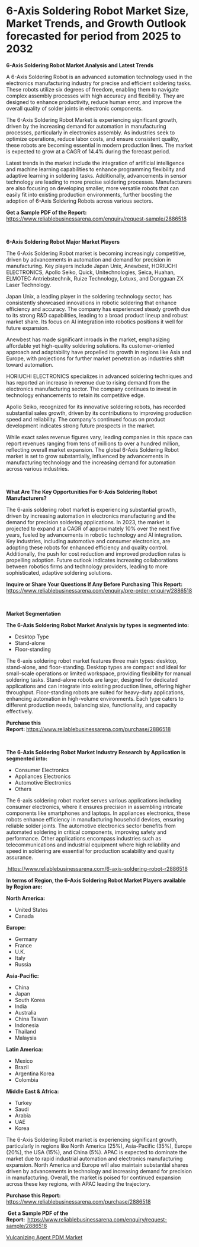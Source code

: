 <p><h1>6-Axis Soldering Robot Market Size, Market Trends, and Growth Outlook forecasted for period from 2025 to 2032</h1></p><p><strong>6-Axis Soldering Robot Market Analysis and Latest Trends</strong></p>
<p><p>A 6-Axis Soldering Robot is an advanced automation technology used in the electronics manufacturing industry for precise and efficient soldering tasks. These robots utilize six degrees of freedom, enabling them to navigate complex assembly processes with high accuracy and flexibility. They are designed to enhance productivity, reduce human error, and improve the overall quality of solder joints in electronic components.</p><p>The 6-Axis Soldering Robot Market is experiencing significant growth, driven by the increasing demand for automation in manufacturing processes, particularly in electronics assembly. As industries seek to optimize operations, reduce labor costs, and ensure consistent quality, these robots are becoming essential in modern production lines. The market is expected to grow at a CAGR of 14.4% during the forecast period. </p><p>Latest trends in the market include the integration of artificial intelligence and machine learning capabilities to enhance programming flexibility and adaptive learning in soldering tasks. Additionally, advancements in sensor technology are leading to more precise soldering processes. Manufacturers are also focusing on developing smaller, more versatile robots that can easily fit into existing production environments, further boosting the adoption of 6-Axis Soldering Robots across various sectors.</p></p>
<p><strong>Get a Sample PDF of the Report:&nbsp;</strong> <a href="https://www.reliablebusinessarena.com/enquiry/request-sample/2886518?utm_campaign=2182&utm_medium=2&utm_source=Github&utm_content=ia&utm_term=13032025&utm_id=6-axis-soldering-robot">https://www.reliablebusinessarena.com/enquiry/request-sample/2886518</a></p>
<p>&nbsp;</p>
<p><strong>6-Axis Soldering Robot Major Market Players</strong></p>
<p><p>The 6-Axis Soldering Robot market is becoming increasingly competitive, driven by advancements in automation and demand for precision in manufacturing. Key players include Japan Unix, Anewbest, HORIUCHI ELECTRONICS, Apollo Seiko, Quick, Unitechnologies, Seica, Huahan, ELMOTEC Antriebstechnik, Ruize Technology, Lotuxs, and Dongguan ZX Laser Technology.</p><p>Japan Unix, a leading player in the soldering technology sector, has consistently showcased innovations in robotic soldering that enhance efficiency and accuracy. The company has experienced steady growth due to its strong R&D capabilities, leading to a broad product lineup and robust market share. Its focus on AI integration into robotics positions it well for future expansion.</p><p>Anewbest has made significant inroads in the market, emphasizing affordable yet high-quality soldering solutions. Its customer-oriented approach and adaptability have propelled its growth in regions like Asia and Europe, with projections for further market penetration as industries shift toward automation.</p><p>HORIUCHI ELECTRONICS specializes in advanced soldering techniques and has reported an increase in revenue due to rising demand from the electronics manufacturing sector. The company continues to invest in technology enhancements to retain its competitive edge.</p><p>Apollo Seiko, recognized for its innovative soldering robots, has recorded substantial sales growth, driven by its contributions to improving production speed and reliability. The company's continued focus on product development indicates strong future prospects in the market.</p><p>While exact sales revenue figures vary, leading companies in this space can report revenues ranging from tens of millions to over a hundred million, reflecting overall market expansion. The global 6-Axis Soldering Robot market is set to grow substantially, influenced by advancements in manufacturing technology and the increasing demand for automation across various industries.</p></p>
<p>&nbsp;</p>
<p><strong>What Are The Key Opportunities For 6-Axis Soldering Robot Manufacturers?</strong></p>
<p><p>The 6-axis soldering robot market is experiencing substantial growth, driven by increasing automation in electronics manufacturing and the demand for precision soldering applications. In 2023, the market is projected to expand at a CAGR of approximately 10% over the next five years, fueled by advancements in robotic technology and AI integration. Key industries, including automotive and consumer electronics, are adopting these robots for enhanced efficiency and quality control. Additionally, the push for cost reduction and improved production rates is propelling adoption. Future outlook indicates increasing collaborations between robotics firms and technology providers, leading to more sophisticated, adaptive soldering solutions.</p></p>
<p><strong>Inquire or Share Your Questions If Any Before Purchasing This Report:</strong> <a href="https://www.reliablebusinessarena.com/enquiry/pre-order-enquiry/2886518?utm_campaign=2182&utm_medium=2&utm_source=Github&utm_content=ia&utm_term=13032025&utm_id=6-axis-soldering-robot">https://www.reliablebusinessarena.com/enquiry/pre-order-enquiry/2886518</a></p>
<p>&nbsp;</p>
<p><strong>Market Segmentation</strong></p>
<p><strong>The 6-Axis Soldering Robot Market Analysis by types is segmented into:</strong></p>
<p><ul><li>Desktop Type</li><li>Stand-alone</li><li>Floor-standing</li></ul></p>
<p><p>The 6-axis soldering robot market features three main types: desktop, stand-alone, and floor-standing. Desktop types are compact and ideal for small-scale operations or limited workspace, providing flexibility for manual soldering tasks. Stand-alone robots are larger, designed for dedicated applications and can integrate into existing production lines, offering higher throughput. Floor-standing robots are suited for heavy-duty applications, enhancing automation in high-volume environments. Each type caters to different production needs, balancing size, functionality, and capacity effectively.</p></p>
<p><strong>Purchase this Report:&nbsp;</strong><a href="https://www.reliablebusinessarena.com/purchase/2886518?utm_campaign=2182&utm_medium=2&utm_source=Github&utm_content=ia&utm_term=13032025&utm_id=6-axis-soldering-robot">https://www.reliablebusinessarena.com/purchase/2886518</a></p>
<p>&nbsp;</p>
<p><strong>The 6-Axis Soldering Robot Market Industry Research by Application is segmented into:</strong></p>
<p><ul><li>Consumer Electronics</li><li>Appliances Electronics</li><li>Automotive Electronics</li><li>Others</li></ul></p>
<p><p>The 6-axis soldering robot market serves various applications including consumer electronics, where it ensures precision in assembling intricate components like smartphones and laptops. In appliances electronics, these robots enhance efficiency in manufacturing household devices, ensuring reliable solder joints. The automotive electronics sector benefits from automated soldering in critical components, improving safety and performance. Other applications encompass industries such as telecommunications and industrial equipment where high reliability and speed in soldering are essential for production scalability and quality assurance.</p></p>
<p><a href="https://www.reliablebusinessarena.com/6-axis-soldering-robot-r2886518?utm_campaign=2182&utm_medium=2&utm_source=Github&utm_content=ia&utm_term=13032025&utm_id=6-axis-soldering-robot">&nbsp;https://www.reliablebusinessarena.com/6-axis-soldering-robot-r2886518</a></p>
<p><strong>In terms of Region, the 6-Axis Soldering Robot Market Players available by Region are:</strong></p>
<p>
    <p> <strong> North America: </strong>
        <ul>
            <li>United States</li>
            <li>Canada</li>
        </ul>
        </p> 
    <p> <strong> Europe: </strong>
        <ul>
            <li>Germany</li>
            <li>France</li>
            <li>U.K.</li>
            <li>Italy</li>
            <li>Russia</li>
        </ul>
        </p> 
    <p> <strong> Asia-Pacific: </strong>
        <ul>
            <li>China</li>
            <li>Japan</li>
            <li>South Korea</li>
            <li>India</li>
            <li>Australia</li>
            <li>China Taiwan</li>
            <li>Indonesia</li>
            <li>Thailand</li>
            <li>Malaysia</li>
        </ul>
        </p> 
    <p> <strong> Latin America: </strong>
        <ul>
            <li>Mexico</li>
            <li>Brazil</li>
            <li>Argentina Korea</li>
            <li>Colombia</li>
        </ul>
        </p> 
    <p> <strong> Middle East & Africa: </strong>
        <ul>
            <li>Turkey</li>
            <li>Saudi</li>
            <li>Arabia</li>
            <li>UAE</li>
            <li>Korea</li>
        </ul>
    </p>
    </p>
<p><p>The 6-Axis Soldering Robot market is experiencing significant growth, particularly in regions like North America (25%), Asia-Pacific (35%), Europe (20%), the USA (15%), and China (5%). APAC is expected to dominate the market due to rapid industrial automation and electronics manufacturing expansion. North America and Europe will also maintain substantial shares driven by advancements in technology and increasing demand for precision in manufacturing. Overall, the market is poised for continued expansion across these key regions, with APAC leading the trajectory.</p></p>
<p><strong>Purchase this Report: </strong><a href="https://www.reliablebusinessarena.com/purchase/2886518?utm_campaign=2182&utm_medium=2&utm_source=Github&utm_content=ia&utm_term=13032025&utm_id=6-axis-soldering-robot">https://www.reliablebusinessarena.com/purchase/2886518</a></p>
<p>&nbsp;<strong>Get a Sample PDF of the Report:&nbsp;&nbsp;</strong><a href="https://www.reliablebusinessarena.com/enquiry/request-sample/2886518?utm_campaign=2182&utm_medium=2&utm_source=Github&utm_content=ia&utm_term=13032025&utm_id=6-axis-soldering-robot">https://www.reliablebusinessarena.com/enquiry/request-sample/2886518</a></p>
<p><strong></strong></p>
<p><p><a href="https://github.com/tona7vba/Market-Research-Report-List-1/blob/main/vulcanizing-agent-pdm-market.md?utm_campaign=2182&utm_medium=2&utm_source=Github&utm_content=ia&utm_term=13032025&utm_id=6-axis-soldering-robot">Vulcanizing Agent PDM Market</a></p></p>